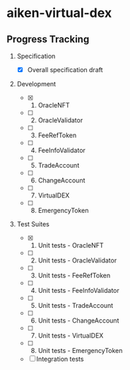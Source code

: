 # aiken-virtual-dex

## Progress Tracking

1. Specification

   - [x] Overall specification draft

2. Development

   - [x] 1. OracleNFT
   - [ ] 2. OracleValidator
   - [ ] 3. FeeRefToken
   - [ ] 4. FeeInfoValidator
   - [ ] 5. TradeAccount
   - [ ] 6. ChangeAccount
   - [ ] 7. VirtualDEX
   - [ ] 8. EmergencyToken

3. Test Suites

   - [x] 1. Unit tests - OracleNFT
   - [ ] 2. Unit tests - OracleValidator
   - [ ] 3. Unit tests - FeeRefToken
   - [ ] 4. Unit tests - FeeInfoValidator
   - [ ] 5. Unit tests - TradeAccount
   - [ ] 6. Unit tests - ChangeAccount
   - [ ] 7. Unit tests - VirtualDEX
   - [ ] 8. Unit tests - EmergencyToken
   - [ ] Integration tests
